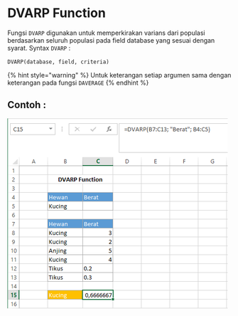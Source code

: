 # DVARP Function

Fungsi `DVARP` digunakan untuk memperkirakan varians dari populasi berdasarkan seluruh populasi pada field database yang sesuai dengan syarat. Syntax `DVARP` :

```text
DVARP(database, field, criteria)
```

{% hint style="warning" %}
Untuk keterangan setiap argumen sama dengan keterangan pada fungsi `DAVERAGE`
{% endhint %}

## Contoh :

![](../.gitbook/assets/dvarp.PNG)

